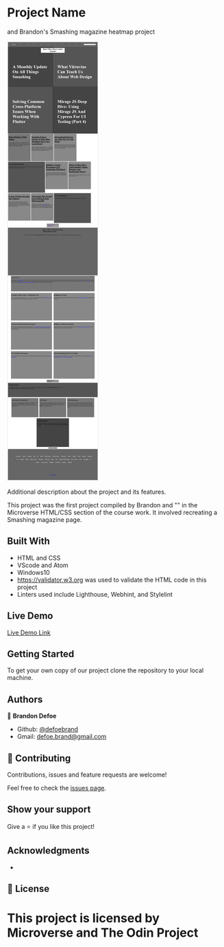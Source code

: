 # Project Name

 and Brandon's Smashing magazine heatmap project

![screenshot](images/screenshot.png)

Additional description about the project and its features.

This project was the first project compiled by Brandon and "" in the Microverse HTML/CSS section of the course work. It involved recreating a Smashing magazine page.

## Built With

- HTML and CSS
- VScode and Atom
- Windows10
- https://validator.w3.org was used to validate the HTML code in this project
- Linters used include Lighthouse, Webhint, and Stylelint


## Live Demo

[Live Demo Link]()


## Getting Started

To get your own copy of our project clone the repository to your local machine.


## Authors

👤 **Brandon Defoe**

- Github: [@defoebrand](https://github.com/defoebrand)
- Gmail: defoe.brand@gmail.com




## 🤝 Contributing

Contributions, issues and feature requests are welcome!

Feel free to check the [issues page](issues/).

## Show your support

Give a ⭐️ if you like this project!

## Acknowledgments

-

## 📝 License

This project is licensed by Microverse and The Odin Project
=======
